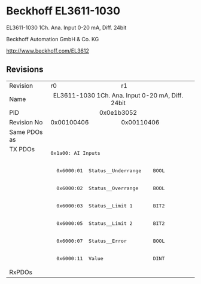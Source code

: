 # Beckhoff EL3611-1030

EL3611-1030 1Ch. Ana. Input 0-20 mA, Diff. 24bit

Beckhoff Automation GmbH & Co. KG

http://www.beckhoff.com/EL3612

## Revisions
<table>
<tr >
<td>Revision</td>
<td>r0</td>
<td>r1</td>
</tr>
<tr >
<td>Name</td>
<td colspan=2 align="center">EL3611-1030 1Ch. Ana. Input 0-20 mA, Diff. 24bit</td>
</tr>
<tr >
<td>PID</td>
<td colspan=2 align="center">0x0e1b3052</td>
</tr>
<tr >
<td>Revision No</td>
<td>0x00100406</td>
<td>0x00110406</td>
</tr>
<tr >
<td>Same PDOs as</td>
<td colspan=2 align="center"></td>
</tr>
<tr class="txpdo">
<td rowspan=7 valign=top>TX PDOs</td>
<td colspan=2 align="left"><pre>0x1a00: AI Inputs</pre></td>
<td></td>
</tr>
<tr class="txpdo">
<td colspan=2 align="left"><pre>  0x6000:01  Status__Underrange    BOOL</pre></td>
</tr>
<tr class="txpdo">
<td colspan=2 align="left"><pre>  0x6000:02  Status__Overrange     BOOL</pre></td>
</tr>
<tr class="txpdo">
<td colspan=2 align="left"><pre>  0x6000:03  Status__Limit 1       BIT2</pre></td>
</tr>
<tr class="txpdo">
<td colspan=2 align="left"><pre>  0x6000:05  Status__Limit 2       BIT2</pre></td>
</tr>
<tr class="txpdo">
<td colspan=2 align="left"><pre>  0x6000:07  Status__Error         BOOL</pre></td>
</tr>
<tr class="txpdo">
<td colspan=2 align="left"><pre>  0x6000:11  Value                 DINT</pre></td>
</tr>
<tr >
<td>RxPDOs</td>
<td colspan=2 align="left"></td>
</tr>
</table>

